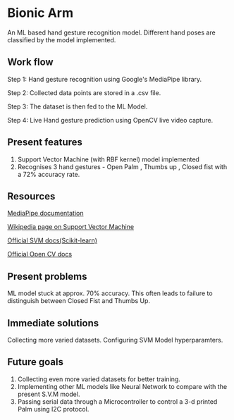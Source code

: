 # Bionic Arm

An ML based hand gesture recognition model. Different hand poses are classified by the model implemented.

## Work flow

Step 1: Hand gesture recognition using Google's MediaPipe library.

Step 2: Collected data points are stored in a .csv file.

Step 3: The dataset is then fed to the ML Model.

Step 4: Live Hand gesture prediction using OpenCV live video capture.

## Present features

1. Support Vector Machine (with RBF kernel) model implemented
2. Recognises 3 hand gestures - Open Palm , Thumbs up , Closed fist with a 72% accuracy rate.

## Resources

[MediaPipe documentation](https://ai.google.dev/edge/mediapipe/solutions/guide)

[Wikipedia page on Support Vector Machine](https://en.wikipedia.org/wiki/Support_vector_machine)

[Official SVM docs(Scikit-learn)](https://scikit-learn.org/stable/modules/svm.html)

[Official Open CV docs](https://docs.opencv.org/4.x/d9/df8/tutorial_root.html)

## Present problems

ML model stuck at approx. 70% accuracy. This often leads to failure to distinguish between Closed Fist and Thumbs Up.

## Immediate solutions

Collecting more varied datasets. Configuring SVM Model hyperparamters.

## Future goals

1. Collecting even more varied datasets for better training.
2. Implementing other ML models like Neural Network to compare with the present S.V.M model.
3. Passing serial data through a Microcontroller to control a 3-d printed Palm using I2C protocol.
